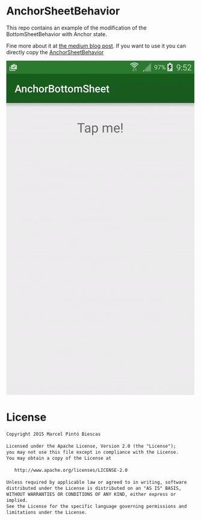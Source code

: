 # AnchorSheetBehavior
This repo contains an example of the modification of the BottomSheetBehavior with Anchor state.

Fine more about it at [the medium blog post](https://medium.com/@marxallski/from-bottomsheetbehavior-to-anchorsheetbehavior-262ad7997286#.m02n38t27).
If you want to use it you can directly copy the [AnchorSheetBehavior](https://github.com/skimarxall/AnchorSheetBehavior/blob/master/app/src/main/java/com/hardsoftstudio/anchorbottomsheet/AnchorSheetBehavior.java) 

![](anchorsheetbehavior_demo.gif.gif)

License
=======

    Copyright 2015 Marcel Pintó Biescas

    Licensed under the Apache License, Version 2.0 (the "License");
    you may not use this file except in compliance with the License.
    You may obtain a copy of the License at

       http://www.apache.org/licenses/LICENSE-2.0

    Unless required by applicable law or agreed to in writing, software
    distributed under the License is distributed on an "AS IS" BASIS,
    WITHOUT WARRANTIES OR CONDITIONS OF ANY KIND, either express or implied.
    See the License for the specific language governing permissions and
    limitations under the License.

